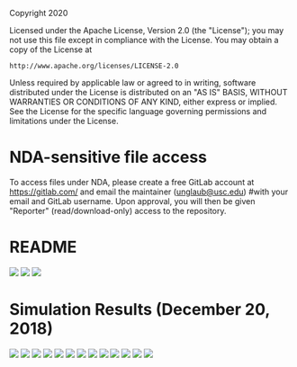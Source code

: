 Copyright 2020

Licensed under the Apache License, Version 2.0 (the "License");
you may not use this file except in compliance with the License.
You may obtain a copy of the License at

    http://www.apache.org/licenses/LICENSE-2.0

Unless required by applicable law or agreed to in writing, software
distributed under the License is distributed on an "AS IS" BASIS,
WITHOUT WARRANTIES OR CONDITIONS OF ANY KIND, either express or implied.
See the License for the specific language governing permissions and
limitations under the License.

# NDA-sensitive file access
To access files under NDA, please create a free GitLab account at <https://gitlab.com/> and email the maintainer (unglaub@usc.edu) 
#with your email and GitLab username. Upon approval, you will then be given "Reporter" (read/download-only) access to the repository.

# README
<img src="Documentation/images/README_USC_65nm_SAR_ADC_Dec20_2018_v2_Page_1.png">
<img src="Documentation/images/README_USC_65nm_SAR_ADC_Dec20_2018_v2_Page_2.png">
<img src="Documentation/images/README_USC_65nm_SAR_ADC_Dec20_2018_v2_Page_3.png">

# Simulation Results (December 20, 2018)
<img src="Documentation/images/GF65_12b_SAR_ADC_Simulation_Results_Page_01.png">
<img src="Documentation/images/GF65_12b_SAR_ADC_Simulation_Results_Page_02.png">
<img src="Documentation/images/GF65_12b_SAR_ADC_Simulation_Results_Page_03.png">
<img src="Documentation/images/GF65_12b_SAR_ADC_Simulation_Results_Page_04.png">
<img src="Documentation/images/GF65_12b_SAR_ADC_Simulation_Results_Page_05.png">
<img src="Documentation/images/GF65_12b_SAR_ADC_Simulation_Results_Page_06.png">
<img src="Documentation/images/GF65_12b_SAR_ADC_Simulation_Results_Page_07.png">
<img src="Documentation/images/GF65_12b_SAR_ADC_Simulation_Results_Page_08.png">
<img src="Documentation/images/GF65_12b_SAR_ADC_Simulation_Results_Page_09.png">
<img src="Documentation/images/GF65_12b_SAR_ADC_Simulation_Results_Page_10.png">
<img src="Documentation/images/GF65_12b_SAR_ADC_Simulation_Results_Page_11.png">
<img src="Documentation/images/GF65_12b_SAR_ADC_Simulation_Results_Page_12.png">
<img src="Documentation/images/GF65_12b_SAR_ADC_Simulation_Results_Page_13.png">
